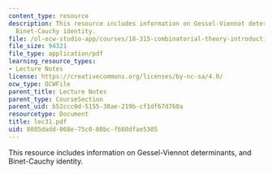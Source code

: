 ```yaml
---
content_type: resource
description: This resource includes information on Gessel-Viennot determinants, and
  Binet-Cauchy identity.
file: /ol-ocw-studio-app/courses/18-315-combinatorial-theory-introduction-to-graph-theory-extremal-and-enumerative-combinatorics-spring-2005/8085dadd068e75c080bcf660dfae5305_lec31.pdf
file_size: 94321
file_type: application/pdf
learning_resource_types:
- Lecture Notes
license: https://creativecommons.org/licenses/by-nc-sa/4.0/
ocw_type: OCWFile
parent_title: Lecture Notes
parent_type: CourseSection
parent_uid: b52ccc0d-5155-38ae-219b-cf1df67d760a
resourcetype: Document
title: lec31.pdf
uid: 8085dadd-068e-75c0-80bc-f660dfae5305
---
```

This resource includes information on Gessel-Viennot determinants, and Binet-Cauchy identity.